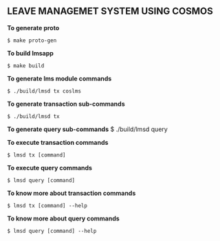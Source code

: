 ## LEAVE MANAGEMET SYSTEM USING COSMOS ##


**To generate proto**

    $ make proto-gen


**To build lmsapp**

    $ make build

**To generate lms module commands**

    $ ./build/lmsd tx coslms

**To  generate transaction sub-commands**
   
    $ ./build/lmsd tx

**To generate query sub-commands**
    $ ./build/lmsd query

**To execute transaction commands**
    
    $ lmsd tx [command]

**To execute query commands**
   
    $ lmsd query [command]

**To know more about transaction commands**
   
    $ lmsd tx [command] --help

**To know more about query commands**
   
    $ lmsd query [command] --help